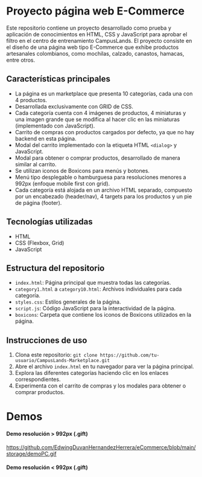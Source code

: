 # Proyecto página web E-Commerce

Este repositorio contiene un proyecto desarrollado como prueba y aplicación de conocimientos en HTML, CSS y JavaScript para aprobar el filtro en el centro de entrenamiento CampusLands. El proyecto consiste en el diseño de una página web tipo E-Commerce que exhibe productos artesanales colombianos, como mochilas, calzado, canastos, hamacas, entre otros.

## Características principales

- La página es un marketplace que presenta 10 categorías, cada una con 4 productos.
- Desarrollada exclusivamente con GRID de CSS.
- Cada categoría cuenta con 4 imágenes de productos, 4 miniaturas y una imagen grande que se modifica al hacer clic en las miniaturas (implementado con JavaScript).
- Carrito de compras con productos cargados por defecto, ya que no hay backend en esta página.
- Modal del carrito implementado con la etiqueta HTML `<dialog>` y JavaScript.
- Modal para obtener o comprar productos, desarrollado de manera similar al carrito.
- Se utilizan iconos de Boxicons para menús y botones.
- Menú tipo desplegable o hamburguesa para resoluciones menores a 992px (enfoque mobile first con grid).
- Cada categoría está alojada en un archivo HTML separado, compuesto por un encabezado (header/nav), 4 targets para los productos y un pie de página (footer).

## Tecnologías utilizadas

- HTML
- CSS (Flexbox, Grid)
- JavaScript

## Estructura del repositorio

- `index.html`: Página principal que muestra todas las categorías.
- `category1.html` a `category10.html`: Archivos individuales para cada categoría.
- `styles.css`: Estilos generales de la página.
- `script.js`: Código JavaScript para la interactividad de la página.
- `boxicons`: Carpeta que contiene los iconos de Boxicons utilizados en la página.

## Instrucciones de uso

1. Clona este repositorio: `git clone https://github.com/tu-usuario/CampusLands-Marketplace.git`
2. Abre el archivo `index.html` en tu navegador para ver la página principal.
3. Explora las diferentes categorías haciendo clic en los enlaces correspondientes.
4. Experimenta con el carrito de compras y los modales para obtener o comprar productos.

# Demos

#### Demo resolución > 992px (.gift)

https://github.com/EdwingDuvanHernandezHerrera/eCommerce/blob/main/storage/demoPC.gif

#### Demo resolución < 992px (.gift)

